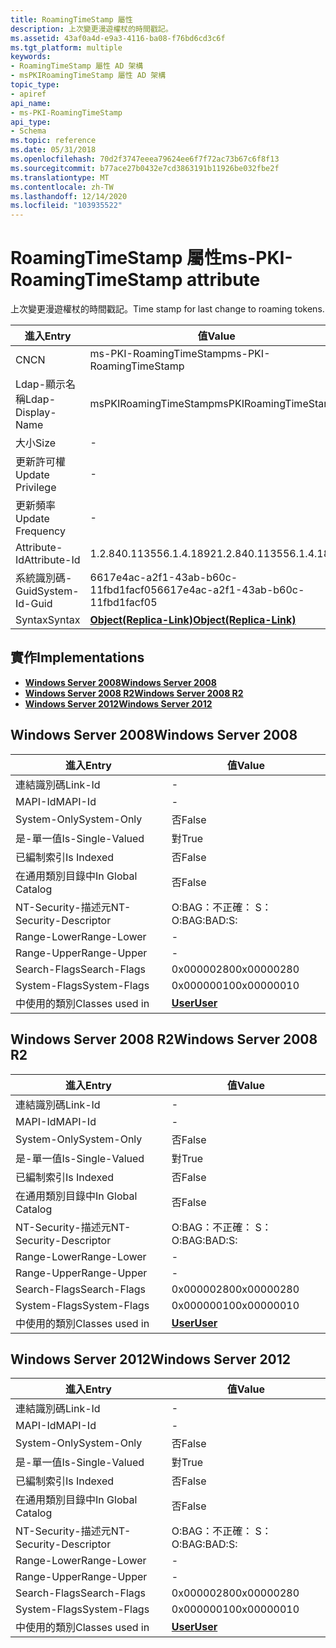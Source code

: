 ```yaml
---
title: RoamingTimeStamp 屬性
description: 上次變更漫遊權杖的時間戳記。
ms.assetid: 43af0a4d-e9a3-4116-ba08-f76bd6cd3c6f
ms.tgt_platform: multiple
keywords:
- RoamingTimeStamp 屬性 AD 架構
- msPKIRoamingTimeStamp 屬性 AD 架構
topic_type:
- apiref
api_name:
- ms-PKI-RoamingTimeStamp
api_type:
- Schema
ms.topic: reference
ms.date: 05/31/2018
ms.openlocfilehash: 70d2f3747eeea79624ee6f7f72ac73b67c6f8f13
ms.sourcegitcommit: b77ace27b0432e7cd3863191b11926be032fbe2f
ms.translationtype: MT
ms.contentlocale: zh-TW
ms.lasthandoff: 12/14/2020
ms.locfileid: "103935522"
---
```

# <a name="ms-pki-roamingtimestamp-attribute"></a><span data-ttu-id="90106-105">RoamingTimeStamp 屬性</span><span class="sxs-lookup"><span data-stu-id="90106-105">ms-PKI-RoamingTimeStamp attribute</span></span>

<span data-ttu-id="90106-106">上次變更漫遊權杖的時間戳記。</span><span class="sxs-lookup"><span data-stu-id="90106-106">Time stamp for last change to roaming tokens.</span></span>



| <span data-ttu-id="90106-107">進入</span><span class="sxs-lookup"><span data-stu-id="90106-107">Entry</span></span> | <span data-ttu-id="90106-108">值</span><span class="sxs-lookup"><span data-stu-id="90106-108">Value</span></span> |
|-------------------|-------------------------------------------------------|
| <span data-ttu-id="90106-109">CN</span><span class="sxs-lookup"><span data-stu-id="90106-109">CN</span></span>                | <span data-ttu-id="90106-110">ms-PKI-RoamingTimeStamp</span><span class="sxs-lookup"><span data-stu-id="90106-110">ms-PKI-RoamingTimeStamp</span></span>                               |
| <span data-ttu-id="90106-111">Ldap-顯示名稱</span><span class="sxs-lookup"><span data-stu-id="90106-111">Ldap-Display-Name</span></span> | <span data-ttu-id="90106-112">msPKIRoamingTimeStamp</span><span class="sxs-lookup"><span data-stu-id="90106-112">msPKIRoamingTimeStamp</span></span>                                 |
| <span data-ttu-id="90106-113">大小</span><span class="sxs-lookup"><span data-stu-id="90106-113">Size</span></span>              | \-                                                    |
| <span data-ttu-id="90106-114">更新許可權</span><span class="sxs-lookup"><span data-stu-id="90106-114">Update Privilege</span></span>  | \-                                                    |
| <span data-ttu-id="90106-115">更新頻率</span><span class="sxs-lookup"><span data-stu-id="90106-115">Update Frequency</span></span>  | \-                                                    |
| <span data-ttu-id="90106-116">Attribute-Id</span><span class="sxs-lookup"><span data-stu-id="90106-116">Attribute-Id</span></span>      | <span data-ttu-id="90106-117">1.2.840.113556.1.4.1892</span><span class="sxs-lookup"><span data-stu-id="90106-117">1.2.840.113556.1.4.1892</span></span>                               |
| <span data-ttu-id="90106-118">系統識別碼-Guid</span><span class="sxs-lookup"><span data-stu-id="90106-118">System-Id-Guid</span></span>    | <span data-ttu-id="90106-119">6617e4ac-a2f1-43ab-b60c-11fbd1facf05</span><span class="sxs-lookup"><span data-stu-id="90106-119">6617e4ac-a2f1-43ab-b60c-11fbd1facf05</span></span>                  |
| <span data-ttu-id="90106-120">Syntax</span><span class="sxs-lookup"><span data-stu-id="90106-120">Syntax</span></span>            | [<span data-ttu-id="90106-121">**Object(Replica-Link)**</span><span class="sxs-lookup"><span data-stu-id="90106-121">**Object(Replica-Link)**</span></span>](s-object-replica-link.md) |



## <a name="implementations"></a><span data-ttu-id="90106-122">實作</span><span class="sxs-lookup"><span data-stu-id="90106-122">Implementations</span></span>

-   [<span data-ttu-id="90106-123">**Windows Server 2008**</span><span class="sxs-lookup"><span data-stu-id="90106-123">**Windows Server 2008**</span></span>](#windows-server-2008)
-   [<span data-ttu-id="90106-124">**Windows Server 2008 R2**</span><span class="sxs-lookup"><span data-stu-id="90106-124">**Windows Server 2008 R2**</span></span>](#windows-server-2008-r2)
-   [<span data-ttu-id="90106-125">**Windows Server 2012**</span><span class="sxs-lookup"><span data-stu-id="90106-125">**Windows Server 2012**</span></span>](#windows-server-2012)

## <a name="windows-server-2008"></a><span data-ttu-id="90106-126">Windows Server 2008</span><span class="sxs-lookup"><span data-stu-id="90106-126">Windows Server 2008</span></span>



| <span data-ttu-id="90106-127">進入</span><span class="sxs-lookup"><span data-stu-id="90106-127">Entry</span></span> | <span data-ttu-id="90106-128">值</span><span class="sxs-lookup"><span data-stu-id="90106-128">Value</span></span> |
|------------------------|-----------------------------------|
| <span data-ttu-id="90106-129">連結識別碼</span><span class="sxs-lookup"><span data-stu-id="90106-129">Link-Id</span></span>                | \-                                |
| <span data-ttu-id="90106-130">MAPI-Id</span><span class="sxs-lookup"><span data-stu-id="90106-130">MAPI-Id</span></span>                | \-                                |
| <span data-ttu-id="90106-131">System-Only</span><span class="sxs-lookup"><span data-stu-id="90106-131">System-Only</span></span>            | <span data-ttu-id="90106-132">否</span><span class="sxs-lookup"><span data-stu-id="90106-132">False</span></span>                             |
| <span data-ttu-id="90106-133">是-單一值</span><span class="sxs-lookup"><span data-stu-id="90106-133">Is-Single-Valued</span></span>       | <span data-ttu-id="90106-134">對</span><span class="sxs-lookup"><span data-stu-id="90106-134">True</span></span>                              |
| <span data-ttu-id="90106-135">已編制索引</span><span class="sxs-lookup"><span data-stu-id="90106-135">Is Indexed</span></span>             | <span data-ttu-id="90106-136">否</span><span class="sxs-lookup"><span data-stu-id="90106-136">False</span></span>                             |
| <span data-ttu-id="90106-137">在通用類別目錄中</span><span class="sxs-lookup"><span data-stu-id="90106-137">In Global Catalog</span></span>      | <span data-ttu-id="90106-138">否</span><span class="sxs-lookup"><span data-stu-id="90106-138">False</span></span>                             |
| <span data-ttu-id="90106-139">NT-Security-描述元</span><span class="sxs-lookup"><span data-stu-id="90106-139">NT-Security-Descriptor</span></span> | <span data-ttu-id="90106-140">O:BAG：不正確： S：</span><span class="sxs-lookup"><span data-stu-id="90106-140">O:BAG:BAD:S:</span></span>                      |
| <span data-ttu-id="90106-141">Range-Lower</span><span class="sxs-lookup"><span data-stu-id="90106-141">Range-Lower</span></span>            | \-                                |
| <span data-ttu-id="90106-142">Range-Upper</span><span class="sxs-lookup"><span data-stu-id="90106-142">Range-Upper</span></span>            | \-                                |
| <span data-ttu-id="90106-143">Search-Flags</span><span class="sxs-lookup"><span data-stu-id="90106-143">Search-Flags</span></span>           | <span data-ttu-id="90106-144">0x00000280</span><span class="sxs-lookup"><span data-stu-id="90106-144">0x00000280</span></span>                        |
| <span data-ttu-id="90106-145">System-Flags</span><span class="sxs-lookup"><span data-stu-id="90106-145">System-Flags</span></span>           | <span data-ttu-id="90106-146">0x00000010</span><span class="sxs-lookup"><span data-stu-id="90106-146">0x00000010</span></span>                        |
| <span data-ttu-id="90106-147">中使用的類別</span><span class="sxs-lookup"><span data-stu-id="90106-147">Classes used in</span></span>        | [<span data-ttu-id="90106-148">**User**</span><span class="sxs-lookup"><span data-stu-id="90106-148">**User**</span></span>](c-user.md)<br/> |



## <a name="windows-server-2008-r2"></a><span data-ttu-id="90106-149">Windows Server 2008 R2</span><span class="sxs-lookup"><span data-stu-id="90106-149">Windows Server 2008 R2</span></span>



| <span data-ttu-id="90106-150">進入</span><span class="sxs-lookup"><span data-stu-id="90106-150">Entry</span></span> | <span data-ttu-id="90106-151">值</span><span class="sxs-lookup"><span data-stu-id="90106-151">Value</span></span> |
|------------------------|-----------------------------------|
| <span data-ttu-id="90106-152">連結識別碼</span><span class="sxs-lookup"><span data-stu-id="90106-152">Link-Id</span></span>                | \-                                |
| <span data-ttu-id="90106-153">MAPI-Id</span><span class="sxs-lookup"><span data-stu-id="90106-153">MAPI-Id</span></span>                | \-                                |
| <span data-ttu-id="90106-154">System-Only</span><span class="sxs-lookup"><span data-stu-id="90106-154">System-Only</span></span>            | <span data-ttu-id="90106-155">否</span><span class="sxs-lookup"><span data-stu-id="90106-155">False</span></span>                             |
| <span data-ttu-id="90106-156">是-單一值</span><span class="sxs-lookup"><span data-stu-id="90106-156">Is-Single-Valued</span></span>       | <span data-ttu-id="90106-157">對</span><span class="sxs-lookup"><span data-stu-id="90106-157">True</span></span>                              |
| <span data-ttu-id="90106-158">已編制索引</span><span class="sxs-lookup"><span data-stu-id="90106-158">Is Indexed</span></span>             | <span data-ttu-id="90106-159">否</span><span class="sxs-lookup"><span data-stu-id="90106-159">False</span></span>                             |
| <span data-ttu-id="90106-160">在通用類別目錄中</span><span class="sxs-lookup"><span data-stu-id="90106-160">In Global Catalog</span></span>      | <span data-ttu-id="90106-161">否</span><span class="sxs-lookup"><span data-stu-id="90106-161">False</span></span>                             |
| <span data-ttu-id="90106-162">NT-Security-描述元</span><span class="sxs-lookup"><span data-stu-id="90106-162">NT-Security-Descriptor</span></span> | <span data-ttu-id="90106-163">O:BAG：不正確： S：</span><span class="sxs-lookup"><span data-stu-id="90106-163">O:BAG:BAD:S:</span></span>                      |
| <span data-ttu-id="90106-164">Range-Lower</span><span class="sxs-lookup"><span data-stu-id="90106-164">Range-Lower</span></span>            | \-                                |
| <span data-ttu-id="90106-165">Range-Upper</span><span class="sxs-lookup"><span data-stu-id="90106-165">Range-Upper</span></span>            | \-                                |
| <span data-ttu-id="90106-166">Search-Flags</span><span class="sxs-lookup"><span data-stu-id="90106-166">Search-Flags</span></span>           | <span data-ttu-id="90106-167">0x00000280</span><span class="sxs-lookup"><span data-stu-id="90106-167">0x00000280</span></span>                        |
| <span data-ttu-id="90106-168">System-Flags</span><span class="sxs-lookup"><span data-stu-id="90106-168">System-Flags</span></span>           | <span data-ttu-id="90106-169">0x00000010</span><span class="sxs-lookup"><span data-stu-id="90106-169">0x00000010</span></span>                        |
| <span data-ttu-id="90106-170">中使用的類別</span><span class="sxs-lookup"><span data-stu-id="90106-170">Classes used in</span></span>        | [<span data-ttu-id="90106-171">**User**</span><span class="sxs-lookup"><span data-stu-id="90106-171">**User**</span></span>](c-user.md)<br/> |



## <a name="windows-server-2012"></a><span data-ttu-id="90106-172">Windows Server 2012</span><span class="sxs-lookup"><span data-stu-id="90106-172">Windows Server 2012</span></span>



| <span data-ttu-id="90106-173">進入</span><span class="sxs-lookup"><span data-stu-id="90106-173">Entry</span></span> | <span data-ttu-id="90106-174">值</span><span class="sxs-lookup"><span data-stu-id="90106-174">Value</span></span> |
|------------------------|-----------------------------------|
| <span data-ttu-id="90106-175">連結識別碼</span><span class="sxs-lookup"><span data-stu-id="90106-175">Link-Id</span></span>                | \-                                |
| <span data-ttu-id="90106-176">MAPI-Id</span><span class="sxs-lookup"><span data-stu-id="90106-176">MAPI-Id</span></span>                | \-                                |
| <span data-ttu-id="90106-177">System-Only</span><span class="sxs-lookup"><span data-stu-id="90106-177">System-Only</span></span>            | <span data-ttu-id="90106-178">否</span><span class="sxs-lookup"><span data-stu-id="90106-178">False</span></span>                             |
| <span data-ttu-id="90106-179">是-單一值</span><span class="sxs-lookup"><span data-stu-id="90106-179">Is-Single-Valued</span></span>       | <span data-ttu-id="90106-180">對</span><span class="sxs-lookup"><span data-stu-id="90106-180">True</span></span>                              |
| <span data-ttu-id="90106-181">已編制索引</span><span class="sxs-lookup"><span data-stu-id="90106-181">Is Indexed</span></span>             | <span data-ttu-id="90106-182">否</span><span class="sxs-lookup"><span data-stu-id="90106-182">False</span></span>                             |
| <span data-ttu-id="90106-183">在通用類別目錄中</span><span class="sxs-lookup"><span data-stu-id="90106-183">In Global Catalog</span></span>      | <span data-ttu-id="90106-184">否</span><span class="sxs-lookup"><span data-stu-id="90106-184">False</span></span>                             |
| <span data-ttu-id="90106-185">NT-Security-描述元</span><span class="sxs-lookup"><span data-stu-id="90106-185">NT-Security-Descriptor</span></span> | <span data-ttu-id="90106-186">O:BAG：不正確： S：</span><span class="sxs-lookup"><span data-stu-id="90106-186">O:BAG:BAD:S:</span></span>                      |
| <span data-ttu-id="90106-187">Range-Lower</span><span class="sxs-lookup"><span data-stu-id="90106-187">Range-Lower</span></span>            | \-                                |
| <span data-ttu-id="90106-188">Range-Upper</span><span class="sxs-lookup"><span data-stu-id="90106-188">Range-Upper</span></span>            | \-                                |
| <span data-ttu-id="90106-189">Search-Flags</span><span class="sxs-lookup"><span data-stu-id="90106-189">Search-Flags</span></span>           | <span data-ttu-id="90106-190">0x00000280</span><span class="sxs-lookup"><span data-stu-id="90106-190">0x00000280</span></span>                        |
| <span data-ttu-id="90106-191">System-Flags</span><span class="sxs-lookup"><span data-stu-id="90106-191">System-Flags</span></span>           | <span data-ttu-id="90106-192">0x00000010</span><span class="sxs-lookup"><span data-stu-id="90106-192">0x00000010</span></span>                        |
| <span data-ttu-id="90106-193">中使用的類別</span><span class="sxs-lookup"><span data-stu-id="90106-193">Classes used in</span></span>        | [<span data-ttu-id="90106-194">**User**</span><span class="sxs-lookup"><span data-stu-id="90106-194">**User**</span></span>](c-user.md)<br/> |



 

 





